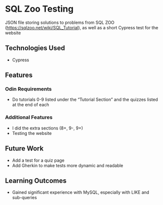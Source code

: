 # SQL Zoo Testing
JSON file storing solutions to problems from SQL ZOO (https://sqlzoo.net/wiki/SQL_Tutorial), as well as a short Cypress test for the website

## Technologies Used
- Cypress

## Features
### Odin Requirements
- Do tutorials 0-9 listed under the “Tutorial Section” and the quizzes listed at the end of each

### Additional Features
- I did the extra sections (8+, 9-, 9+)
- Testing the website

## Future Work
- Add a test for a quiz page
- Add Gherkin to make tests more dynamic and readable

## Learning Outcomes
- Gained significant experience with MySQL, especially with LIKE and sub-queries
